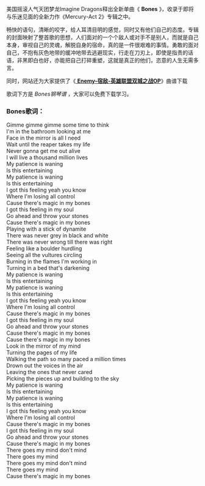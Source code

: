 

美国摇滚人气天团梦龙lmagine Dragons释出全新单曲《 **Bones** 》，收录于即将与乐迷见面的全新力作《Mercury-Act
2》专辑之中。

畅快的语句，清晰的咬字，给人耳清目明的感觉，同时又有他们自己的态度。专辑的封面映射了整首歌的思想，人们面对的一个个敌人或对手不是别人，而就是自己本身，审视自己的灵魂，解脱自身的宿命，真的是一件很艰难的事情。勇敢的面对自己，不抱有灰色地带的缓冲地带去逃避现实，行走在刀刃上，即使是指责的话语，非黑即白也好，亦能把自己打碎重塑，这就是真正的他们，恣意的人生无需多言。

同时，网站还为大家提供了《[ **Enemy-宿敌-英雄联盟双城之战OP**](Music-13678-Enemy-宿敌-英雄联盟双城之战OP.html
"Enemy-宿敌-英雄联盟双城之战OP")》曲谱下载

歌词下方是 _Bones钢琴谱_ ，大家可以免费下载学习。

### Bones歌词：

Gimme gimme gimme some time to think  
I'm in the bathroom looking at me  
Face in the mirror is all I need  
Wait until the reaper takes my life  
Never gonna get me out alive  
I will live a thousand million lives  
My patience is waning  
Is this entertaining  
My patience is waning  
Is this entertaining  
I got this feeling yeah you know  
Where I'm losing all control  
Cause there's magic in my bones  
I got this feeling in my soul  
Go ahead and throw your stones  
Cause there's magic in my bones  
Playing with a stick of dynamite  
There was never grey in black and white  
There was never wrong till there was right  
Feeling like a boulder hurdling  
Seeing all the vultures circling  
Burning in the flames I'm working in  
Turning in a bed that's darkening  
My patience is waning  
Is this entertaining  
My patience is waning  
Is this entertaining  
I got this feeling yeah you know  
Where I'm losing all control  
Cause there's magic in my bones  
I got this feeling in my soul  
Go ahead and throw your stones  
Cause there's magic in my bones  
Cause there's magic in my bones  
Look in the mirror of my mind  
Turning the pages of my life  
Walking the path so many paced a million times  
Drown out the voices in the air  
Leaving the ones that never cared  
Picking the pieces up and building to the sky  
My patience is waning  
Is this entertaining  
My patience is waning  
Is this entertaining  
I got this feeling yeah you know  
Where I'm losing all control  
Cause there's magic in my bones  
I got this feeling in my soul  
Go ahead and throw your stones  
Cause there's magic in my bones  
There goes my mind don't mind  
There goes my mind  
There goes my mind don't mind  
There goes my mind  
Cause there's magic in my bones

